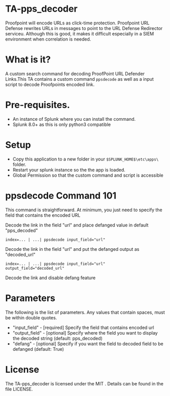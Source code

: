 # TA-pps_decoder


Proofpoint will encode URLs as click-time protection. Proofpoint URL Defense rewrites URLs in messages to point to the URL Defense Redirector serviceu. Although this is good, it makes it difficult especially in a SIEM environment when correlation is needed.

# What is it?

A custom search command for decoding ProofPoint URL Defender Links.This TA contains a custom command `ppsdecode` as well as a input script to decode Proofpoints encoded link.

# Pre-requisites.

* An instance of Splunk where you can install the command.
* Splunk 8.0+ as this is only python3 compatible 

# Setup

* Copy this application to a new folder in your `$SPLUNK_HOME$\etc\apps\` folder.
* Restart your splunk instance so the the app is loaded.
* Global Permission so that the custom command and script is accessible

# ppsdecode Command 101

This command is straightforward. At minimum, you just need to specify the field that contains the encoded URL

Decode the link in the field "url" and place defanged value in default "pps_decoded"
```
index=... | ...| ppsdecode input_field="url" 
```

Decode the link in the field "url" and put the defanged output as "decoded_url"
```
index=... | ...| ppsdecode input_field="url"  output_field="decoded_url"
```

Decode the link and disable defang feature 


# Parameters

The following is the list of parameters. Any values that contain spaces, must be within double quotes.

*  "input_field"   - [required]  Specify the field that contains encoded url
*  "output_field"  - [optional]  Specify where the field you want to display the decoded string (default: pps_decoded)
*  "defang"        - [optional]  Specify if you want the field to decoded field to be defanged (default: True)


# License

The TA-pps_decoder is licensed under the MIT . Details can be found in the file LICENSE.
